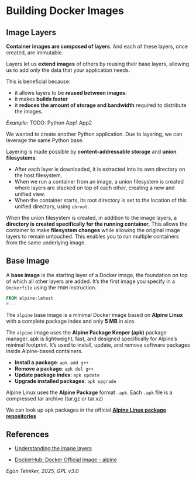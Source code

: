 # Building Docker Images

## Image Layers

**Container images are composed of layers**. And each of these layers, once created, 
are immutable. 

Layers let us **extend images** of others by reusing their base layers, allowing us to 
add only the data that your application needs.

This is beneficial because: 
* it allows layers to be **reused between images**. 
* it makes **builds faster** 
* it **reduces the amount of storage and bandwidth** required to distribute the images.


_Example:_ TODO: Python App1 App2 

We wanted to create another Python application. Due to layering, we can leverage 
the same Python base. 


Layering is made possible by **content-addressable storage** and **union filesystems**:

* After each layer is downloaded, it is extracted into its own directory on the host filesystem.
* When we run a container from an image, a union filesystem is created where layers are stacked 
    on top of each other, creating a new and unified view.
* When the container starts, its root directory is set to the location of this unified directory, 
    using `chroot`.

When the union filesystem is created, in addition to the image layers, 
a **directory is created specifically for the running container**. 
This allows the container to make **filesystem changes** while allowing the 
original image layers to remain untouched. This enables you to run multiple 
containers from the same underlying image.


## Base Image 

A **base image** is the starting layer of a Docker image, the foundation on top 
of which all other layers are added. It’s the first image you specify in a 
`Dockerfile` using the `FROM` instruction.

```dockerfile
FROM alpine:latest
#...
```

The `alpine` base image is a minimal Docker image based on **Alpine Linux** 
with a complete package index and only **5 MB** in size.

The `alpine` image uses the **Alpine Package Keeper (apk)** package manager.
apk is lightweight, fast, and designed specifically for Alpine’s minimal 
footprint. It’s used to install, update, and remove software packages inside 
Alpine-based containers.

* **Install a package**: `apk add g++`
* **Remove a package**: `apk del g++`
* **Update package index**: `apk update`
* **Upgrade installed packages**: `apk upgrade`

Alpine Linux uses the **Alpine Package** format `.apk`.
Each `.apk` file is a compressed tar archive (tar.gz or tar.xz)

We can look up apk packages in the official 
[**Alpine Linux package repositories**](https://pkgs.alpinelinux.org/packages)




## References

* [Understanding the image layers](https://docs.docker.com/get-started/docker-concepts/building-images/understanding-image-layers/)

* [DockerHub: Docker Official Image - alpine](https://hub.docker.com/_/alpine)


*Egon Teiniker, 2025, GPL v3.0*
